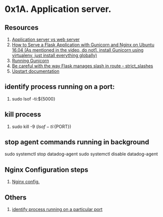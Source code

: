 # 0x1A. Application server.

## Resources

1. [Application server vs web server](https://alx-intranet.hbtn.io/rltoken/B9fOBzIxX_t1289WAuRzJw)
2. [How to Serve a Flask Application with Gunicorn and Nginx on Ubuntu 16.04 (As mentioned in the video, do not1. install Gunicorn using virtualenv, just install everything globally)](https://alx-intranet.hbtn.io/rltoken/kpG6RwmwRJHzRmGUM_ERcA)
3. [Running Gunicorn](https://alx-intranet.hbtn.io/rltoken/2LF1j7xKJGYaUtD1HKgUeQ)
4. [Be careful with the way Flask manages slash in route - strict_slashes](https://alx-intranet.hbtn.io/rltoken/lEg0zpkkDcLtdl3VD4ACRQ)
5. [Upstart documentation](https://alx-intranet.hbtn.io/rltoken/mcEsKqFsjJA3tHAjiMknaw)

## identify process running on a port:
1. sudo lsof -ti:${5000}

## kill process
1. sudo kill -9 $(lsof -ti:${PORT})

## stop agent commands running in background
sudo systemctl stop datadog-agent
sudo systemctl disable datadog-agent

## Nginx Configuration steps
1. [Nginx config.](https://ubiq.co/tech-blog/change-nginx-port-number-ubuntu/)

## Others
1. [identify process running on a particular port](https://remarkablemark.org/blog/2016/06/06/kill-used-port/)